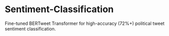 # Sentiment-Classification
Fine-tuned BERTweet Transformer for high-accuracy (72%+) political tweet sentiment classification.
